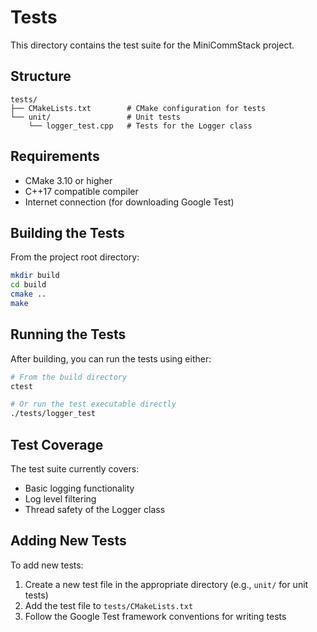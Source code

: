 # Tests

This directory contains the test suite for the MiniCommStack project.

## Structure

```
tests/
├── CMakeLists.txt        # CMake configuration for tests
└── unit/                 # Unit tests
    └── logger_test.cpp   # Tests for the Logger class
```

## Requirements

- CMake 3.10 or higher
- C++17 compatible compiler
- Internet connection (for downloading Google Test)

## Building the Tests

From the project root directory:

```bash
mkdir build
cd build
cmake ..
make
```

## Running the Tests

After building, you can run the tests using either:

```bash
# From the build directory
ctest

# Or run the test executable directly
./tests/logger_test
```

## Test Coverage

The test suite currently covers:

- Basic logging functionality
- Log level filtering
- Thread safety of the Logger class

## Adding New Tests

To add new tests:

1. Create a new test file in the appropriate directory (e.g., `unit/` for unit tests)
2. Add the test file to `tests/CMakeLists.txt`
3. Follow the Google Test framework conventions for writing tests 